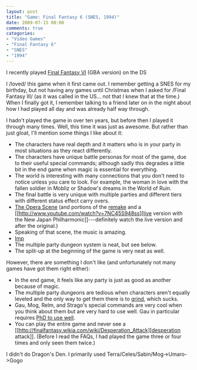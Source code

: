 ```yaml
---
layout: post
title: "Game: Final Fantasy 6 (SNES, 1994)"
date: 2009-07-15 00:00
comments: true
categories:
- "Video Games"
- "Final Fantasy 6"
- "SNES"
- "1994"
---
```


I recently played [Final Fantasy VI](http://en.wikipedia.org/wiki/Final_Fantasy_VI) (GBA version) on the DS

I /loved/ this game when it first came out. I remember getting a
SNES for my birthday, but not having any games until Christmas
when I asked for /Final Fantasy III/ (as it was called in the
US... not that I knew that at the time.) When I finally got it, I
remember talking to a friend later on in the night about how I had
played all day and was already half way through.

I hadn't played the game in over ten years, but before then I
played it through many times. Well, this time it was just as
awesome. But rather than just gloat, I'll mention some things I
like about it:
- The characters have real depth and it matters who is in your
party in most situations as they react differently.
- The characters have unique battle personas for most of the game,
due to their useful special commands; although sadly this
degrades a little bit in the end game when magic is essential
for everything.
- The world is interesting with many connections that you don't
need to notice unless you care to look. For example, the woman
in love with the fallen soldier in Mobliz or Shadow's dreams in
the World of Ruin.
- The final battle is very unique with multiple parties and
different tiers with different status effect carry overs.
- [The Opera Scene](http://www.youtube.com/watch?v=hgZXiHfNt0M) (and portions of the [remake](http://www.youtube.com/watch?v=fGpIWD39Ngw) and a [[http://www.youtube.com/watch?v=7NC45S948ss][live version
with the New Japan Philharmonic]]---definitely watch the live
version and after the original.)
- Speaking of that scene, the music is amazing.
- [Imp](http://www.youtube.com/watch?v=KCXGVNvtxkc)
- The multiple party dungeon system is neat, but see below.
- The split-up at the beginning of the game is very neat as well.

However, there are something I don't like (and unfortunately not
many games have got them right either):
- In the end game, it feels like any party is just as good as
another because of magic.
- The multiple party dungeons are tedious when characters aren't
equally leveled and the only way to get them there is to [grind](http://en.wikipedia.org/wiki/Grinding_(gaming)),
which sucks.
- Gau, Mog, Relm, and Strago's special commands are very cool when
you think about them but are very hard to use well. Gau in
particular requires [PhD to use well](http://www.gamefaqs.com/portable/gbadvance/file/930370/50814).
- You can play the entire game and never see a [[http://finalfantasy.wikia.com/wiki/Desperation_Attack][desperation
attack]]. (Before I read the FAQs, I had played the game three or
four times and only seen them twice.)

I didn't do Dragon's Den. I primarily used
Terra/Celes/Sabin/Mog->Umaro->Gogo
